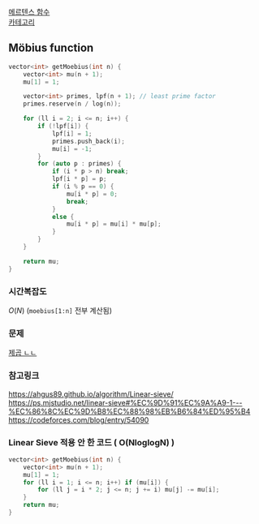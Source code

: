 [메르텐스 함수](/수학/메르텐스.md)   
[카테고리](/README.md)
## Möbius function
```cpp
vector<int> getMoebius(int n) {
    vector<int> mu(n + 1);
    mu[1] = 1;

    vector<int> primes, lpf(n + 1); // least prime factor
    primes.reserve(n / log(n));

    for (ll i = 2; i <= n; i++) {
        if (!lpf[i]) {
            lpf[i] = 1;
            primes.push_back(i);
            mu[i] = -1;
        }
        for (auto p : primes) {
            if (i * p > n) break;
            lpf[i * p] = p;
            if (i % p == 0) {
                mu[i * p] = 0;
                break;
            }
            else {
                mu[i * p] = mu[i] * mu[p];
            }
        }
    }

    return mu;
}
```
### 시간복잡도
$O(N)$ (`moebius[1:n]` 전부 계산됨)   

### 문제
[제곱 ㄴㄴ](https://www.acmicpc.net/problem/1557)

### 참고링크
https://ahgus89.github.io/algorithm/Linear-sieve/   
https://ps.mjstudio.net/linear-sieve#%EC%9D%91%EC%9A%A9-1---%EC%86%8C%EC%9D%B8%EC%88%98%EB%B6%84%ED%95%B4   
https://codeforces.com/blog/entry/54090   

### Linear Sieve 적용 안 한 코드 ( O(NloglogN) )
```cpp
vector<int> getMoebius(int n) {
    vector<int> mu(n + 1);
    mu[1] = 1;
    for (ll i = 1; i <= n; i++) if (mu[i]) {
        for (ll j = i * 2; j <= n; j += i) mu[j] -= mu[i];
    }
    return mu;
}
```